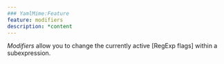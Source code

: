 ```yaml
---
### YamlMime:Feature
feature: modifiers
description: *content
---
```

<dfn>Modifiers</dfn> allow you to change the currently active [RegExp flags] within a subexpression.